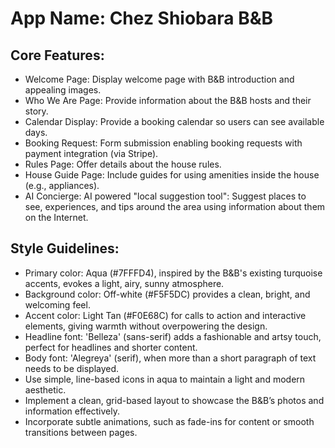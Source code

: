 # **App Name**: Chez Shiobara B&B

## Core Features:

- Welcome Page: Display welcome page with B&B introduction and appealing images.
- Who We Are Page: Provide information about the B&B hosts and their story.
- Calendar Display: Provide a booking calendar so users can see available days.
- Booking Request: Form submission enabling booking requests with payment integration (via Stripe).
- Rules Page: Offer details about the house rules.
- House Guide Page: Include guides for using amenities inside the house (e.g., appliances).
- AI Concierge: AI powered "local suggestion tool": Suggest places to see, experiences, and tips around the area using information about them on the Internet.

## Style Guidelines:

- Primary color: Aqua (#7FFFD4), inspired by the B&B's existing turquoise accents, evokes a light, airy, sunny atmosphere.
- Background color: Off-white (#F5F5DC) provides a clean, bright, and welcoming feel.
- Accent color: Light Tan (#F0E68C) for calls to action and interactive elements, giving warmth without overpowering the design.
- Headline font: 'Belleza' (sans-serif) adds a fashionable and artsy touch, perfect for headlines and shorter content.
- Body font: 'Alegreya' (serif), when more than a short paragraph of text needs to be displayed.
- Use simple, line-based icons in aqua to maintain a light and modern aesthetic.
- Implement a clean, grid-based layout to showcase the B&B’s photos and information effectively.
- Incorporate subtle animations, such as fade-ins for content or smooth transitions between pages.